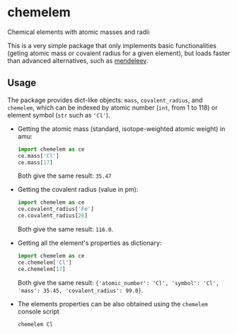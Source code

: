# chemelem
Chemical elements with atomic masses and radii

This is a very simple package that only implements basic
functionalities (geting atomic mass or covalent radius for a given
element), but loads faster than advanced alternatives, such as
[mendeleev](https://pypi.org/project/mendeleev/).

## Usage
The package provides dict-like objects: `mass`, `covalent_radius`, 
and `chemelem`, which can be indexed by atomic number 
(`int`, from 1 to 118) or element symbol (`str` such as `'Cl'`).

* Getting the atomic mass (standard, isotope-weighted atomic weight) in amu:
  ```python
  import chemelem as ce
  ce.mass['Cl']
  ce.mass[17]
  ```  
  Both give the same result: `35.47`

* Getting the covalent radius (value in pm):
  ```python
  import chemelem as ce
  ce.covalent_radius['Fe']
  ce.covalent_radius[26]
  ```
  Both give the same result: `116.0`.

* Getting all the element's properties as dictionary:
  ```python
  import chemelem as ce
  ce.chemelem['Cl']
  ce.chemelem[17]
  ```
  Both give the same result: 
  `{'atomic_number': 'Cl', 'symbol': 'Cl', 'mass': 35.45, 'covalent_radius': 99.0}`.

* The elements properties can be also obtained using the `chemelem` console script
  ```bash
  chemelem Cl
  ```
